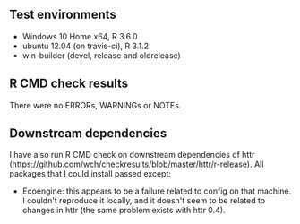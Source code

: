 ## Test environments
* Windows 10 Home x64, R 3.6.0
* ubuntu 12.04 (on travis-ci), R 3.1.2
* win-builder (devel, release and oldrelease)

## R CMD check results
There were no ERRORs, WARNINGs or NOTEs. 

## Downstream dependencies
I have also run R CMD check on downstream dependencies of httr 
(https://github.com/wch/checkresults/blob/master/httr/r-release). 
All packages that I could install passed except:

* Ecoengine: this appears to be a failure related to config on 
  that machine. I couldn't reproduce it locally, and it doesn't 
  seem to be related to changes in httr (the same problem exists 
  with httr 0.4).